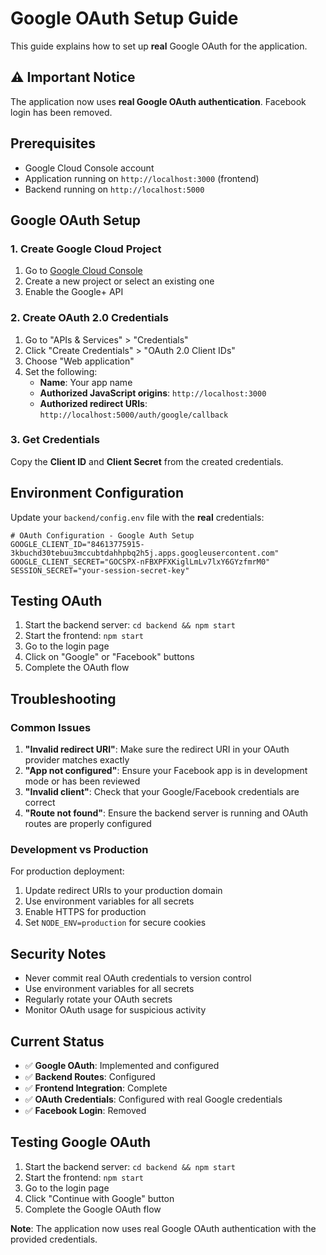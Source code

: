 # Google OAuth Setup Guide

This guide explains how to set up **real** Google OAuth for the application.

## ⚠️ Important Notice

The application now uses **real Google OAuth authentication**. Facebook login has been removed.

## Prerequisites

- Google Cloud Console account
- Application running on `http://localhost:3000` (frontend)
- Backend running on `http://localhost:5000`

## Google OAuth Setup

### 1. Create Google Cloud Project

1. Go to [Google Cloud Console](https://console.cloud.google.com/)
2. Create a new project or select an existing one
3. Enable the Google+ API

### 2. Create OAuth 2.0 Credentials

1. Go to "APIs & Services" > "Credentials"
2. Click "Create Credentials" > "OAuth 2.0 Client IDs"
3. Choose "Web application"
4. Set the following:
   - **Name**: Your app name
   - **Authorized JavaScript origins**: `http://localhost:3000`
   - **Authorized redirect URIs**: `http://localhost:5000/auth/google/callback`

### 3. Get Credentials

Copy the **Client ID** and **Client Secret** from the created credentials.



## Environment Configuration

Update your `backend/config.env` file with the **real** credentials:

```env
# OAuth Configuration - Google Auth Setup
GOOGLE_CLIENT_ID="84613775915-3kbuchd30tebuu3mccubtdahhpbq2h5j.apps.googleusercontent.com"
GOOGLE_CLIENT_SECRET="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"
SESSION_SECRET="your-session-secret-key"
```

## Testing OAuth

1. Start the backend server: `cd backend && npm start`
2. Start the frontend: `npm start`
3. Go to the login page
4. Click on "Google" or "Facebook" buttons
5. Complete the OAuth flow

## Troubleshooting

### Common Issues

1. **"Invalid redirect URI"**: Make sure the redirect URI in your OAuth provider matches exactly
2. **"App not configured"**: Ensure your Facebook app is in development mode or has been reviewed
3. **"Invalid client"**: Check that your Google/Facebook credentials are correct
4. **"Route not found"**: Ensure the backend server is running and OAuth routes are properly configured

### Development vs Production

For production deployment:

1. Update redirect URIs to your production domain
2. Use environment variables for all secrets
3. Enable HTTPS for production
4. Set `NODE_ENV=production` for secure cookies

## Security Notes

- Never commit real OAuth credentials to version control
- Use environment variables for all secrets
- Regularly rotate your OAuth secrets
- Monitor OAuth usage for suspicious activity

## Current Status

- ✅ **Google OAuth**: Implemented and configured
- ✅ **Backend Routes**: Configured
- ✅ **Frontend Integration**: Complete
- ✅ **OAuth Credentials**: Configured with real Google credentials
- ✅ **Facebook Login**: Removed

## Testing Google OAuth

1. Start the backend server: `cd backend && npm start`
2. Start the frontend: `npm start`
3. Go to the login page
4. Click "Continue with Google" button
5. Complete the Google OAuth flow

**Note**: The application now uses real Google OAuth authentication with the provided credentials.

